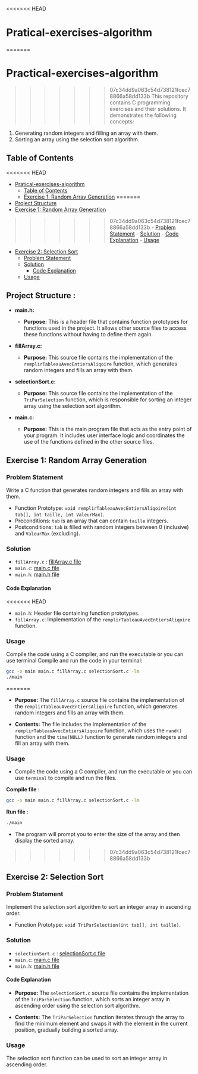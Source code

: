 <<<<<<< HEAD

# Pratical-exercises-algorithm

=======
# Practical-exercises-algorithm
>>>>>>> 07c34dd9a063c54d738121fcec78866a58dd133b
This repository contains C programming exercises and their solutions. It demonstrates the following concepts:

1. Generating random integers and filling an array with them.
2. Sorting an array using the selection sort algorithm.

## Table of Contents

<<<<<<< HEAD

- [Pratical-exercises-algorithm](#pratical-exercises-algorithm)
  - [Table of Contents](#table-of-contents)
  - [Exercise 1: Random Array Generation](#exercise-1-random-array-generation)
=======
 - [Project Structure](#project-structure)
 - [Exercise 1: Random Array Generation](#exercise-1-random-array-generation)
>>>>>>> 07c34dd9a063c54d738121fcec78866a58dd133b
    - [Problem Statement](#problem-statement)
    - [Solution](#solution)
      - [Code Explanation](#code-explanation)
    - [Usage](#usage)
  - [Exercise 2: Selection Sort](#exercise-2-selection-sort)
    - [Problem Statement](#problem-statement-1)
    - [Solution](#solution-1)
      - [Code Explanation](#code-explanation-1)
    - [Usage](#usage-1)

## Project Structure :

- **main.h:**
  - **Purpose:** This is a header file that contains function prototypes for functions used in the project. It allows other source files to access these functions without having to define them again.

- **fillArray.c:**
  - **Purpose:** This source file contains the implementation of the `remplirTableauAvecEntiersAliqoire` function, which generates random integers and fills an array with them.

- **selectionSort.c:**
  - **Purpose:** This source file contains the implementation of the `TriParSelection` function, which is responsible for sorting an integer array using the selection sort algorithm.

- **main.c:**
  - **Purpose:** This is the main program file that acts as the entry point of your program. It includes user interface logic and coordinates the use of the functions defined in the other source files.

 
## Exercise 1: Random Array Generation

### Problem Statement

Write a C function that generates random integers and fills an array with them.

- Function Prototype: `void remplirTableauAvecEntiersAliqoire(int tab[], int taille, int ValeurMax)`.
- Preconditions: `tab` is an array that can contain `taille` integers.
- Postconditions: `tab` is filled with random integers between 0 (inclusive) and `ValeurMax` (excluding).

### Solution
- `fillArray.c` : [fillArray.c file](https://github.com/Kaoutherbo/Pratical-exercises-algorithm/blob/main/fillArray.c)
- `main.c`: [main.c file](https://github.com/Kaoutherbo/Pratical-exercises-algorithm/blob/main/main.c)
- `main.h`: [main.h file](https://github.com/Kaoutherbo/Pratical-exercises-algorithm/blob/main/main.h)
#### Code Explanation

<<<<<<< HEAD
- `main.h`: Header file containing function prototypes.
- `fillArray.c`: Implementation of the `remplirTableauAvecEntiersAliqoire` function.
  
### Usage

Compile the code using a C compiler, and run the executable or you can use terminal
Compile and run the code in your terminal:

```bash
gcc -o main main.c fillArray.c selectionSort.c -lm
./main
```

=======
- **Purpose:** The `fillArray.c` source file contains the implementation of the `remplirTableauAvecEntiersAliqoire` function, which generates random integers and fills an array with them.

- **Contents:** The file includes the implementation of the `remplirTableauAvecEntiersAliqoire` function, which uses the `rand()` function and the `time(NULL)` function to generate random integers and fill an array with them.

### Usage

- Compile the code using a C compiler, and run the executable or you can use `terminal` to compile and run the files.
  
**Compile file** :
```bash
gcc -o main main.c fillArray.c selectionSort.c -lm
```
**Run file** :
```bash
./main
```
- The program will prompt you to enter the size of the array and then display the sorted array.
>>>>>>> 07c34dd9a063c54d738121fcec78866a58dd133b

## Exercise 2: Selection Sort

### Problem Statement

Implement the selection sort algorithm to sort an integer array in ascending order.

- Function Prototype: `void TriParSelection(int tab[], int taille)`.

### Solution

- `selectionSort.c` : [selectionSort.c file](https://github.com/Kaoutherbo/Pratical-exercises-algorithm/blob/main/selectionSort.c)
- `main.c`: [main.c file](https://github.com/Kaoutherbo/Pratical-exercises-algorithm/blob/main/main.c)
- `main.h`: [main.h file](https://github.com/Kaoutherbo/Pratical-exercises-algorithm/blob/main/main.h)
  
#### Code Explanation

- **Purpose:** The `selectionSort.c` source file contains the implementation of the `TriParSelection` function, which sorts an integer array in ascending order using the selection sort algorithm.

- **Contents:** The `TriParSelection` function iterates through the array to find the minimum element and swaps it with the element in the current position, gradually building a sorted array.

### Usage

The selection sort function can be used to sort an integer array in ascending order.
